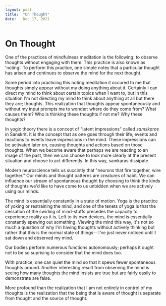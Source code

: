 ```yaml
---
layout: post
title:  "On Thought"
date:   Dec 17, 2021
---
```


# On Thought

One of the practices of mindfulness meditation is the following: to observe
thoughts without engaging with them.  This practice is also known as 'noting'.
To perform this practice, one simple notes that a particular thought has arisen
and continues to observe the mind for the next thought.

Some period into practicing this noting meditation it occured to me that
thoughts simply appear without my doing anything about it.  Certainly I can
direct my mind to think about certain topics when I want to, but in this
situation I'm not directing my mind to think about anything at all but there
they are; thoughts.  This realization that thoughts appear spontaneously and
without my input prompts me to wonder: where do they come from?  What causes
them?  Who is thinking these thoughts if not me?  Why these thoughts?

In yogic theory there is a concept of "latent impressions" called _samskaras_
in Sanskrit.  It is the concept that as one goes through their life, events and
reactions to events leave impressions in the mind.  These impressions can be
activated later on, causing thoughts and actions based on those thoughts.  When
we become aware that perhaps we are reacting to an image of the past, then we
can choose to look more clearly at the present situation and choose to act
differently.  In this way, samkaras dissipate.

Modern neuroscience tells us succintly that "neurons that fire together, wire
together."  Our minds and thought patterns are creatures of habit.  We can
influence our stream of spontaneous thought by choosing to think the kinds of
thoughts we'd like to have come to us unbidden when we are actively using our
minds.

The mind is essentially constantly in a state of motion.  Yoga is the practice
of yoking or restraining the mind, and one of the tenets of yoga is that the
cessation of the swirling of mind-stuffs precedes the capacity to experience
reality as it is.  Left to its own devices, the mind is essentially constantly
spewing out something.  Viewing the mind this way, it's not so much a question
of why I'm having thoughts without actively thinking but rather that this is
the normal state of things-- I've just never noticed until I sat down and
observed my mind.

Our bodies perform numerous functions autonomously; perhaps it ought not to be
so suprising to consider that the mind does too.

With practice, one can quiet the mind so that it spews fewer spontaneous
thoughts around.  Another interesting result from observing the mind is seeing
how many thoughts the mind insists are true but are fairly easily to
demonstrate are false.

More profound than the realization that I am not entirely in control of my
thoughts is the realization that the being that is aware of thought is separate
from thought and the source of thought.
